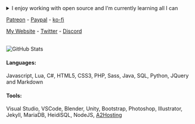 <details>
  <summary>I enjoy working with open source and I’m currently learning all I can</summary>
  😮 You found me! 🎃 
</details>

[Patreon](https://www.patreon.com/zfbx/) - [Paypal](https://paypal.me/zfbx/) - [ko-fi](https://ko-fi.com/zfbx8)

[My Website](https://bunny.cc/) - [Twitter](https://twitter.com/zfbTony/) - [Discord](https://discord.gg/Td7a6j4/)

<br />

<img alt="GitHub Stats" src="https://github-readme-stats.vercel.app/api?username=zfbx&show_icons=true&hide_border=true&count_private=true&theme=dracula">

#### Languages:
Javascript, Lua, C#, HTML5, CSS3, PHP, Sass, Java, SQL, Python, JQuery and Markdown

#### Tools:
Visual Studio, VSCode, Blender, Unity, Bootstrap, Photoshop, Illustrator, Jekyll, MariaDB, HeidiSQL, NodeJS, [A2Hosting](http://www.a2hosting.com/refer/194440)

